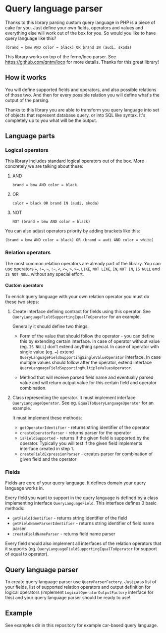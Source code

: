 # Query language parser

Thanks to this library parsing custom query language in PHP is a piece of cake for you. Just define your own fields, operators and values and everything else will work out of the box for you. So would you like to have query language like this?

```
(brand = bmw AND color = black) OR brand IN (audi, skoda)
```

This library works on top of the ferno/loco parser. See https://github.com/qntm/loco for more details. Thanks for this great library!

## How it works

You will define supported fields and operators, and also possible relations of those two. And then for every possible relation you will define what's the output of the parsing.

Thanks to this library you are able to transform you query language into set of objects that represent database query, or into SQL like syntax. It's completely up to you what will be the output.

## Language parts

### Logical operators

This library includes standard logical operators out of the box. More concretely we are talking about these:

1. AND
    ```
    brand = bmw AND color = black
    ```

2. OR
    ```
    color = black OR brand IN (audi, skoda)
    ```

3. NOT
    ```
    NOT (brand = bmw AND color = black)
    ```

You can also adjust operators priority by adding brackets like this:
```
(brand = bmw AND color = black) OR (brand = audi AND color = white)
```

### Relation operators

The most common relation operators are already part of the library. You can use operators `=`, `!=`, `~`, `!~`, `<`, `<=`, `>`, `>=`, `LIKE`, `NOT LIKE`, `IN`, `NOT IN`, `IS NULL` and `IS NOT NULL` without any special effort.

#### Custom operators

To enrich query language with your own relation operator you must do these two steps:

1. Create interface defining contract for fields using this operator. See `QueryLanguageFieldSupportingEqualToOperator` for an example.

    Generally it should define two things:
    
    * Form of the value that should follow the operator - you can define this by extending certain interface. In case of operator without value (eg. `IS NULL`) don't extend anything special. In case of operator with single value (eg. `=`) extend `QueryLanguageFieldSupportingSingleValueOperator` interface. In case multiple values should follow after the operator, extend interface `QueryLanguageFieldSupportingMultipleValuesOperator`.
    
    * Method that will receive parsed field name and eventually parsed value and will return output value for this certain field and operator combination.
    
2. Class representing the operator. It must implement interface `QueryLanguageOperator`. See eg. `EqualToQueryLanguageOperator` for an example.

    It must implement these methods:
    
    * `getOperatorIdentifier` - returns string identifier of the operator
    * `createOperatorParser` - returns parser for the operator
    * `isFieldSupported` - returns if the given field is supported by the operator. Typically you will test if the given field implements interface created in step 1.
    * `createFieldExpressionParser` - creates parser for combination of given field and the operator

### Fields

Fields are core of your query language. It defines domain your query language works in.

Every field you want to support in the query language is defined by a class implementing interface `QueryLanguageField`. This interface defines 3 basic methods:

* `getFieldIdentifier` - returns string identifier of the field
* `getFieldNameParserIdentifier` - returns string identifier of field name parser
* `createFieldNameParser` - returns field name parser

Every field should also implement all interfaces of the relation operators that it supports (eg. `QueryLanguageFieldSupportingEqualToOperator` for support of equal to operator).

## Query language parser

To create query language parser use `QueryParserFactory`. Just pass list of your fields, list of supported relation operators and output definition for logical operators (implement `LogicalOperatorOutputFactory` interface for this) and your query language parser should be ready to use! 

## Example

See examples dir in this repository for example car-based query language.
